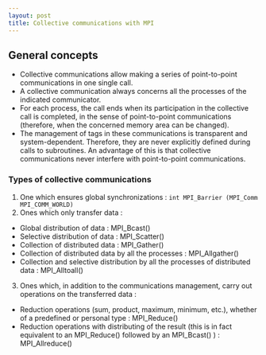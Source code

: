 ```yaml
---
layout: post
title: Collective communications with MPI
---
```


## General concepts

* Collective communications allow making a series of point-to-point communications
in one single call.
* A collective communication always concerns all the processes of the indicated
communicator.
* For each process, the call ends when its participation in the collective call is completed, in the sense of point-to-point communications (therefore, when the
concerned memory area can be changed).
* The management of tags in these communications is transparent and system-dependent. Therefore, they are never explicitly defined during calls to subroutines. An advantage of this is that collective communications never interfere with point-to-point communications.

### Types of collective communications
1. One which ensures global synchronizations : `int MPI_Barrier (MPI_Comm MPI_COMM_WORLD)`
2. Ones which only transfer data :
  * Global distribution of data : MPI_Bcast()
  *  Selective distribution of data : MPI_Scatter()
  *  Collection of distributed data : MPI_Gather()
  *  Collection of distributed data by all the processes : MPI_Allgather()
  *  Collection and selective distribution by all the processes of distributed data : MPI_Alltoall()
3. Ones which, in addition to the communications management, carry out operations
on the transferred data :
  * Reduction operations (sum, product, maximum, minimum, etc.), whether of a
predefined or personal type : MPI_Reduce()
  * Reduction operations with distributing of the result (this is in fact equivalent to an MPI_Reduce() followed by an MPI_Bcast() ) : MPI_Allreduce()
 

